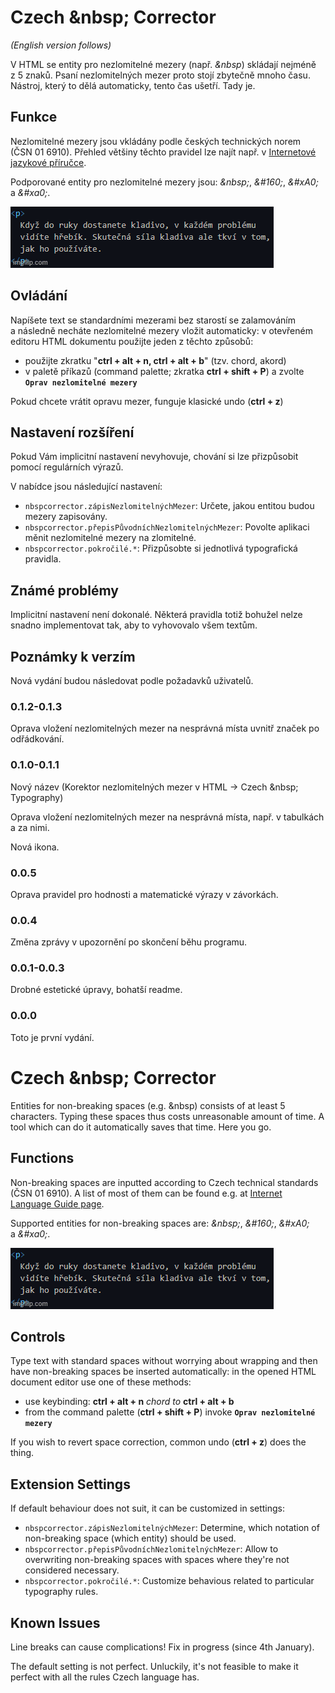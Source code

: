 # Czech \&nbsp; Corrector

*(English version follows)*

V HTML se entity pro nezlomitelné mezery (např. *\&nbsp*) skládají nejméně z 5 znaků. Psaní nezlomitelných mezer proto stojí zbytečně mnoho času. Nástroj, který to dělá automaticky, tento čas ušetří. Tady je.

## Funkce

Nezlomitelné mezery jsou vkládány podle českých technických norem (ČSN 01 6910). Přehled většiny těchto pravidel lze najít např. v [Internetové jazykové příručce](https://prirucka.ujc.cas.cz/?id=880).

Podporované entity pro nezlomitelné mezery jsou: *\&nbsp;*, *\&#160;*, *\&#xA0;* a *\&#xa0;*.

![Nahrazení](https://raw.githubusercontent.com/WardenSpirit/Nbsp-Corrector/master/assets/nbsp_showcase.gif)

## Ovládání

Napíšete text se standardními mezerami bez starostí se zalamováním a následně necháte nezlomitelné mezery vložit automaticky: v otevřeném editoru HTML dokumentu použijte jeden z těchto způsobů:
- použijte zkratku "**ctrl + alt + n, ctrl + alt + b**" (tzv. chord, akord)
- v paletě příkazů (command palette; zkratka **ctrl + shift + P**) a zvolte **```Oprav nezlomitelné mezery```**

Pokud chcete vrátit opravu mezer, funguje klasické undo (**ctrl + z**) 
          
## Nastavení rozšíření

Pokud Vám implicitní nastavení nevyhovuje, chování si lze přizpůsobit pomocí regulárních výrazů.

V nabídce jsou následující nastavení:

* `nbspcorrector.zápisNezlomitelnýchMezer`: Určete, jakou entitou budou mezery zapisovány.
* `nbspcorrector.přepisPůvodníchNezlomitelnýchMezer`: Povolte aplikaci měnit nezlomitelné mezery na zlomitelné.
* `nbspcorrector.pokročilé.*`: Přizpůsobte si jednotlivá typografická pravidla.

## Známé problémy

Implicitní nastavení není dokonalé. Některá pravidla totiž bohužel nelze snadno implementovat tak, aby to vyhovovalo všem textům.

## Poznámky k verzím

Nová vydání budou následovat podle požadavků uživatelů.

### 0.1.2-0.1.3

Oprava vložení nezlomitelných mezer na nesprávná místa uvnitř značek po odřádkování.

### 0.1.0-0.1.1

Nový název (Korektor nezlomitelných mezer v HTML → Czech \&nbsp; Typography)

Oprava vložení nezlomitelných mezer na nesprávná místa, např. v tabulkách a za nimi.

Nová ikona.

### 0.0.5

Oprava pravidel pro hodnosti a matematické výrazy v závorkách.

### 0.0.4

Změna zprávy v upozornění po skončení běhu programu.

### 0.0.1-0.0.3

Drobné estetické úpravy, bohatší readme.

### 0.0.0

Toto je první vydání.

# Czech \&nbsp; Corrector

Entities for non-breaking spaces (e.g. \&nbsp) consists of at least 5 characters. Typing these spaces thus costs unreasonable amount of time. A tool which can do it automatically saves that time. Here you go.

## Functions

Non-breaking spaces are inputted according to Czech technical standards (ČSN 01 6910). A list of most of them can be found e.g. at [Internet Language Guide page](https://prirucka.ujc.cas.cz/?id=880).

Supported entities for non-breaking spaces are: *\&nbsp;*, *\&#160;*, *\&#xA0;* a *\&#xa0;*.

![Nahrazení](https://raw.githubusercontent.com/WardenSpirit/Nbsp-Corrector/master/assets/nbsp_showcase.gif)

## Controls

Type text with standard spaces without worrying about wrapping and then have non-breaking spaces be inserted automatically: in the opened HTML document editor use one of these methods:
- use keybinding: **ctrl + alt + n** *chord to* **ctrl + alt + b**
- from the command palette (**ctrl + shift + P**) invoke **```Oprav nezlomitelné mezery```**

If you wish to revert space correction, common undo (**ctrl + z**) does the thing.
          
## Extension Settings

If default behaviour does not suit, it can be customized in settings:

* `nbspcorrector.zápisNezlomitelnýchMezer`: Determine, which notation of non-breaking space (which entity) should be used.
* `nbspcorrector.přepisPůvodníchNezlomitelnýchMezer`: Allow to overwriting non-breaking spaces with spaces where they're not considered necessary.
* `nbspcorrector.pokročilé.*`: Customize behavious related to particular typography rules.

## Known Issues


Line breaks can cause complications! Fix in progress (since 4th January).

The default setting is not perfect. Unluckily, it's not feasible to make it perfect with all the rules Czech language has.